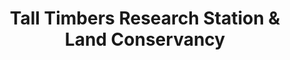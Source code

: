 ---
layout: repo
title: "Tall Timbers Research Station & Land Conservancy"
id: 1030
permalink: repos/1030/
---